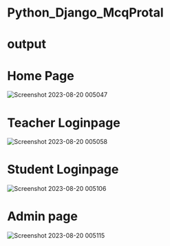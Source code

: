 # Python_Django_McqProtal
# output
# Home Page
![Screenshot 2023-08-20 005047](https://github.com/Biswaranjansahoo96/Python_Django_McqProtal/assets/126255979/9e179eb4-17ff-4388-9420-5bfe77470741)
# Teacher Loginpage

![Screenshot 2023-08-20 005058](https://github.com/Biswaranjansahoo96/Python_Django_McqProtal/assets/126255979/90640ac8-e827-490d-b03a-acdee5401fb5)
# Student Loginpage
![Screenshot 2023-08-20 005106](https://github.com/Biswaranjansahoo96/Python_Django_McqProtal/assets/126255979/88d9904c-7890-43ec-b11d-d636131cd0bd)
# Admin page

![Screenshot 2023-08-20 005115](https://github.com/Biswaranjansahoo96/Python_Django_McqProtal/assets/126255979/7d6d0a40-1ef1-484f-a4b4-bbd27fab7625)
